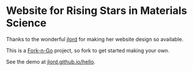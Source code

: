 # Website for Rising Stars in Materials Science 

Thanks to the wonderful [jlord](https://jlord.us/about/) for making her website design so available.

This is a [Fork-n-Go](http://jlord.github.io/forkngo) project, so fork to get started making your own.

See the demo at [jlord.github.io/hello](http://jlord.github.io/hello).


